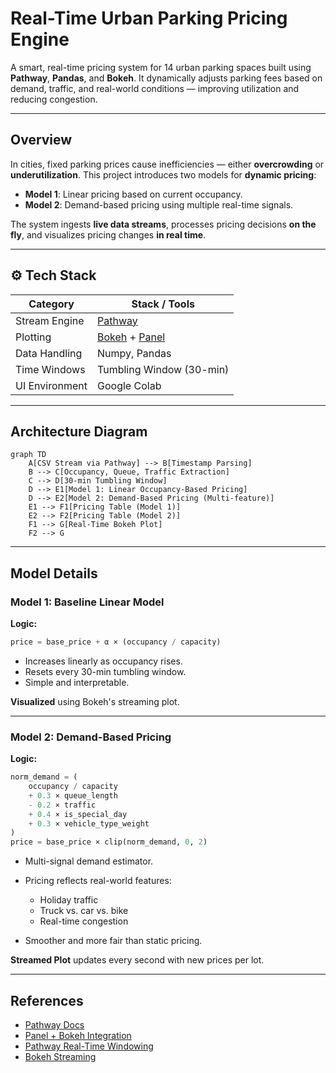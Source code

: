 
# Real-Time Urban Parking Pricing Engine

A smart, real-time pricing system for 14 urban parking spaces built using **Pathway**, **Pandas**, and **Bokeh**. It dynamically adjusts parking fees based on demand, traffic, and real-world conditions — improving utilization and reducing congestion.

---

## Overview

In cities, fixed parking prices cause inefficiencies — either **overcrowding** or **underutilization**. This project introduces two models for **dynamic pricing**:

* **Model 1**: Linear pricing based on current occupancy.
* **Model 2**: Demand-based pricing using multiple real-time signals.

The system ingests **live data streams**, processes pricing decisions **on the fly**, and visualizes pricing changes **in real time**.

---

## ⚙️ Tech Stack

| Category       | Stack / Tools                                                   |
| -------------- | --------------------------------------------------------------- |
| Stream Engine  | [Pathway](https://pathway.com)                                  |
| Plotting       | [Bokeh](https://bokeh.org) + [Panel](https://panel.holoviz.org) |
| Data Handling  | Numpy, Pandas                                                   |
| Time Windows   | Tumbling Window (30-min)                                        |
| UI Environment | Google Colab                                         |

---

## Architecture Diagram

```mermaid
graph TD
    A[CSV Stream via Pathway] --> B[Timestamp Parsing]
    B --> C[Occupancy, Queue, Traffic Extraction]
    C --> D[30-min Tumbling Window]
    D --> E1[Model 1: Linear Occupancy-Based Pricing]
    D --> E2[Model 2: Demand-Based Pricing (Multi-feature)]
    E1 --> F1[Pricing Table (Model 1)]
    E2 --> F2[Pricing Table (Model 2)]
    F1 --> G[Real-Time Bokeh Plot]
    F2 --> G
```

---

## Model Details

### Model 1: Baseline Linear Model

**Logic:**

```python
price = base_price + α × (occupancy / capacity)
```

* Increases linearly as occupancy rises.
* Resets every 30-min tumbling window.
* Simple and interpretable.

**Visualized** using Bokeh's streaming plot.

---

### Model 2: Demand-Based Pricing

**Logic:**

```python
norm_demand = (
    occupancy / capacity
    + 0.3 × queue_length
    - 0.2 × traffic
    + 0.4 × is_special_day
    + 0.3 × vehicle_type_weight
)
price = base_price × clip(norm_demand, 0, 2)
```

* Multi-signal demand estimator.
* Pricing reflects real-world features:

  * Holiday traffic
  * Truck vs. car vs. bike
  * Real-time congestion
* Smoother and more fair than static pricing.

**Streamed Plot** updates every second with new prices per lot.

---



## References

* [Pathway Docs](https://pathway.com/developers/)
* [Panel + Bokeh Integration](https://panel.holoviz.org)
* [Pathway Real-Time Windowing](https://pathway.com/developers/user-guide/windowing/)
* [Bokeh Streaming](https://docs.bokeh.org/en/latest/docs/user_guide/streaming.html)


